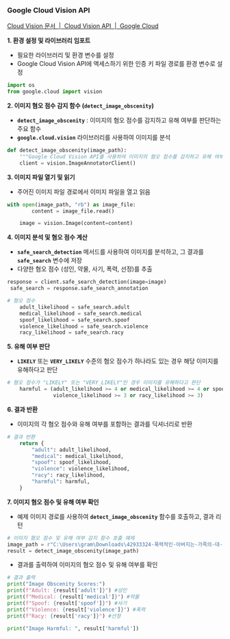 ### Google Cloud Vision API

[Cloud Vision 문서  |  Cloud Vision API  |  Google Cloud](https://cloud.google.com/vision/docs?hl=ko)

**1. 환경 설정 및 라이브러리 임포트**

- 필요한 라이브러리 및 환경 변수를 설정
- Google Cloud Vision API에 액세스하기 위한 인증 키 파일 경로를 환경 변수로 설정

```python
import os
from google.cloud import vision
```

**2. 이미지 혐오 점수 감지 함수 (`detect_image_obscenity`)**

- **`detect_image_obscenity`** : 이미지의 혐오 점수를 감지하고 유해 여부를 판단하는 주요 함수
- **`google.cloud.vision`** 라이브러리를 사용하여 이미지를 분석

```python
def detect_image_obscenity(image_path):
    """Google Cloud Vision API를 사용하여 이미지의 혐오 점수를 감지하고 유해 여부를 출력합니다."""
    client = vision.ImageAnnotatorClient()
```

**3. 이미지 파일 열기 및 읽기**

- 주어진 이미지 파일 경로에서 이미지 파일을 열고 읽음

```python
with open(image_path, "rb") as image_file:
        content = image_file.read()

    image = vision.Image(content=content)
```

**4. 이미지 분석 및 혐오 점수 계산**

- **`safe_search_detection`** 메서드를 사용하여 이미지를 분석하고, 그 결과를 **`safe_search`** 변수에 저장
- 다양한 혐오 점수 (성인, 약물, 사기, 폭력, 선정)를 추출

```python
response = client.safe_search_detection(image=image)
 safe_search = response.safe_search_annotation

# 혐오 점수
    adult_likelihood = safe_search.adult
    medical_likelihood = safe_search.medical
    spoof_likelihood = safe_search.spoof
    violence_likelihood = safe_search.violence
    racy_likelihood = safe_search.racy
```

**5. 유해 여부 판단**

- **`LIKELY`** 또는 **`VERY_LIKELY`** 수준의 혐오 점수가 하나라도 있는 경우 해당 이미지를 유해하다고 판단

```python
# 혐오 점수가 "LIKELY" 또는 "VERY_LIKELY"인 경우 이미지를 유해하다고 판단
    harmful = (adult_likelihood >= 4 or medical_likelihood >= 4 or spoof_likelihood >= 4 or
               violence_likelihood >= 3 or racy_likelihood >= 3)
```

**6. 결과 반환**

- 이미지의 각 혐오 점수와 유해 여부를 포함하는 결과를 딕셔너리로 반환

```python
# 결과 반환
    return {
        "adult": adult_likelihood,
        "medical": medical_likelihood,
        "spoof": spoof_likelihood,
        "violence": violence_likelihood,
        "racy": racy_likelihood,
        "harmful": harmful,
    }
```

**7. 이미지 혐오 점수 및 유해 여부 확인**

- 예제 이미지 경로를 사용하여 **`detect_image_obscenity`** 함수를 호출하고, 결과 리턴

```python
# 이미지 혐오 점수 및 유해 여부 감지 함수 호출 예제
image_path = r"C:\Users\gram\Downloads\42933324-폭력적인-아버지는-가족의-대-히트.jpg"
result = detect_image_obscenity(image_path)
```

- 결과를 출력하여 이미지의 혐오 점수 및 유해 여부를 확인

```python
# 결과 출력
print("Image Obscenity Scores:")
print(f"Adult: {result['adult']}") #성인
print(f"Medical: {result['medical']}") #약물
print(f"Spoof: {result['spoof']}") #사기
print(f"Violence: {result['violence']}") #폭력
print(f"Racy: {result['racy']}") #선정

print("Image Harmful: ", result['harmful'])
```
